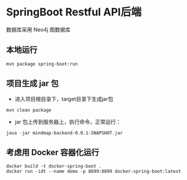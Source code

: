 # SpringBoot Restful API后端

数据库采用 Neo4j 图数据库

## 本地运行

```
mvn package spring-boot:run
```

## 项目生成 jar 包

- 进入项目根目录下，target目录下生成jar包

```
mvn clean package
```

- jar 包上传到服务器上，执行命令，正常运行：

```
java -jar mindmap-backend-0.0.1-SNAPSHOT.jar
```
 
 ## 考虑用 Docker 容器化运行
 
```
docker build -t docker-spring-boot .
docker run -idt --name demo -p 8899:8899 docker-spring-boot:latest
```
